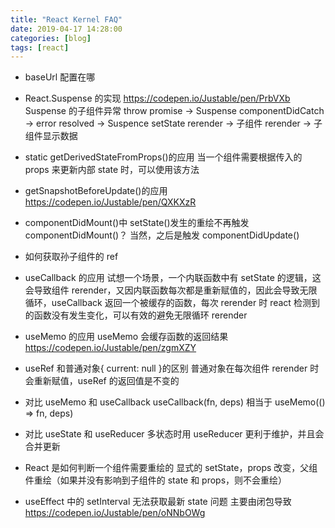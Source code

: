 ```yaml
---
title: "React Kernel FAQ"
date: 2019-04-17 14:28:00
categories: [blog]
tags: [react]
---
```


- baseUrl 配置在哪

- React.Suspense 的实现
  https://codepen.io/Justable/pen/PrbVXb
  Suspense 的子组件异常 throw promise -> Suspense componentDidCatch -> error resolved -> Suspence setState rerender -> 子组件 rerender -> 子组件显示数据

- static getDerivedStateFromProps()的应用
  当一个组件需要根据传入的 props 来更新内部 state 时，可以使用该方法

- getSnapshotBeforeUpdate()的应用
  https://codepen.io/Justable/pen/QXKXzR

- componentDidMount()中 setState()发生的重绘不再触发 componentDidMount()？
  当然，之后是触发 componentDidUpdate()

- 如何获取孙子组件的 ref

- useCallback 的应用
  试想一个场景，一个内联函数中有 setState 的逻辑，这会导致组件 rerender，又因内联函数每次都是重新赋值的，因此会导致无限循环，useCallback 返回一个被缓存的函数，每次 rerender 时 react 检测到的函数没有发生变化，可以有效的避免无限循环 rerender

- useMemo 的应用
  useMemo 会缓存函数的返回结果
  https://codepen.io/Justable/pen/zgmXZY

- useRef 和普通对象{ current: null }的区别
  普通对象在每次组件 rerender 时会重新赋值，useRef 的返回值是不变的

- 对比 useMemo 和 useCallback
  useCallback(fn, deps) 相当于 useMemo(() => fn, deps)

- 对比 useState 和 useReducer
  多状态时用 useReducer 更利于维护，并且会合并更新

- React 是如何判断一个组件需要重绘的
  显式的 setState，props 改变，父组件重绘（如果并没有影响到子组件的 state 和 props，则不会重绘）

- useEffect 中的 setInterval 无法获取最新 state 问题
  主要由闭包导致
  https://codepen.io/Justable/pen/oNNbOWg
